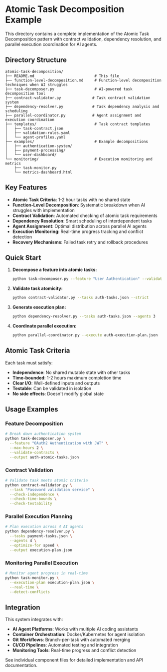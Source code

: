# Atomic Task Decomposition Example

This directory contains a complete implementation of the Atomic Task Decomposition pattern with contract validation, dependency resolution, and parallel execution coordination for AI agents.

## Directory Structure

```
atomic-task-decomposition/
├── README.md                           # This file
├── function-level-decomposition.md     # Function-level decomposition techniques when AI struggles
├── task-decomposer.py                  # AI-powered task decomposition tool
├── contract-validator.py              # Task contract validation system
├── dependency-resolver.py             # Task dependency analysis and scheduling
├── parallel-coordinator.py            # Agent assignment and execution coordination
├── templates/                          # Task contract templates
│   ├── task-contract.json
│   ├── validation-rules.yaml
│   └── agent-profiles.yaml
├── examples/                           # Example decompositions
│   ├── authentication-system/
│   ├── payment-processing/
│   └── user-dashboard/
└── monitoring/                         # Execution monitoring and metrics
    ├── task-monitor.py
    └── metrics-dashboard.html
```

## Key Features

- **Atomic Task Criteria**: 1-2 hour tasks with no shared state
- **Function-Level Decomposition**: Systematic breakdown when AI struggles with implementation
- **Contract Validation**: Automated checking of atomic task requirements
- **Dependency Resolution**: Smart scheduling of interdependent tasks
- **Agent Assignment**: Optimal distribution across parallel AI agents
- **Execution Monitoring**: Real-time progress tracking and conflict detection
- **Recovery Mechanisms**: Failed task retry and rollback procedures

## Quick Start

1. **Decompose a feature into atomic tasks:**
   ```bash
   python task-decomposer.py --feature "User Authentication" --validate
   ```

2. **Validate task atomicity:**
   ```bash
   python contract-validator.py --tasks auth-tasks.json --strict
   ```

3. **Generate execution plan:**
   ```bash
   python dependency-resolver.py --tasks auth-tasks.json --agents 3
   ```

4. **Coordinate parallel execution:**
   ```bash
   python parallel-coordinator.py --execute auth-execution-plan.json
   ```

## Atomic Task Criteria

Each task must satisfy:
- **Independence**: No shared mutable state with other tasks
- **Time-bounded**: 1-2 hours maximum completion time
- **Clear I/O**: Well-defined inputs and outputs
- **Testable**: Can be validated in isolation
- **No side effects**: Doesn't modify global state

## Usage Examples

### Feature Decomposition
```bash
# Break down authentication system
python task-decomposer.py \
  --feature "OAuth2 Authentication with JWT" \
  --max-hours 2 \
  --validate-contracts \
  --output auth-atomic-tasks.json
```

### Contract Validation
```bash
# Validate task meets atomic criteria
python contract-validator.py \
  --task "Password validation service" \
  --check-independence \
  --check-time-bounds \
  --check-testability
```

### Parallel Execution Planning
```bash
# Plan execution across 4 AI agents
python dependency-resolver.py \
  --tasks payment-tasks.json \
  --agents 4 \
  --optimize-for speed \
  --output execution-plan.json
```

### Monitoring Parallel Execution
```bash
# Monitor agent progress in real-time
python task-monitor.py \
  --execution-plan execution-plan.json \
  --real-time \
  --detect-conflicts
```

## Integration

This system integrates with:
- **AI Agent Platforms**: Works with multiple AI coding assistants
- **Container Orchestration**: Docker/Kubernetes for agent isolation
- **Git Workflows**: Branch-per-task with automated merging
- **CI/CD Pipelines**: Automated testing and integration
- **Monitoring Tools**: Real-time progress and conflict detection

See individual component files for detailed implementation and API documentation.